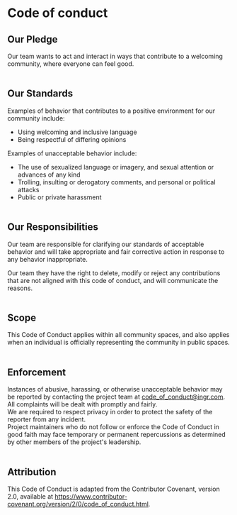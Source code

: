 # Code of conduct

Our Pledge
------------

Our team wants to act and interact in ways that contribute to a welcoming community, where everyone can feel good.<br><br>

Our Standards
------------
Examples of behavior that contributes to a positive environment for our community include:
* Using welcoming and inclusive language
* Being respectful of differing opinions

Examples of unacceptable behavior include:
* The use of sexualized language or imagery, and sexual attention or advances of any kind
* Trolling, insulting or derogatory comments, and personal or political attacks
* Public or private harassment<br><br>

Our Responsibilities
------------
Our team are responsible for clarifying our standards of acceptable behavior and will take appropriate and fair corrective action in response to any behavior inappropriate.<br>

Our team they have the right to delete, modify or reject any contributions that are not aligned with this code of conduct, and will communicate the reasons.<br><br>

Scope
------------
This Code of Conduct applies within all community spaces, and also applies when an individual is officially representing the community in public spaces.<br><br>

Enforcement
------------
Instances of abusive, harassing, or otherwise unacceptable behavior may be reported by contacting the project team at code_of_conduct@ingr.com.
All complaints will be dealt with promptly and fairly.<br> We are required to respect privacy in order to protect the safety of the reporter from any incident. <br> 
Project maintainers who do not follow or enforce the Code of Conduct in good faith may face temporary or permanent repercussions as determined by other members of the project's leadership.<br><br>

Attribution
------------
This Code of Conduct is adapted from the Contributor Covenant, version 2.0, available at https://www.contributor-covenant.org/version/2/0/code_of_conduct.html.
